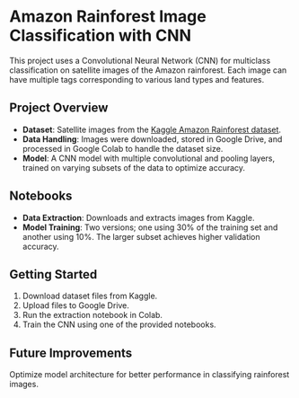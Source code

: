 # Amazon Rainforest Image Classification with CNN

This project uses a Convolutional Neural Network (CNN) for multiclass classification on satellite images of the Amazon rainforest. Each image can have multiple tags corresponding to various land types and features.

## Project Overview
- **Dataset**: Satellite images from the [Kaggle Amazon Rainforest dataset](https://www.kaggle.com/competitions/planet-understanding-the-amazon-from-space/data).
- **Data Handling**: Images were downloaded, stored in Google Drive, and processed in Google Colab to handle the dataset size.
- **Model**: A CNN model with multiple convolutional and pooling layers, trained on varying subsets of the data to optimize accuracy.

## Notebooks
- **Data Extraction**: Downloads and extracts images from Kaggle.
- **Model Training**: Two versions; one using 30% of the training set and another using 10%. The larger subset achieves higher validation accuracy.

## Getting Started
1. Download dataset files from Kaggle.
2. Upload files to Google Drive.
3. Run the extraction notebook in Colab.
4. Train the CNN using one of the provided notebooks.

## Future Improvements
Optimize model architecture for better performance in classifying rainforest images.

